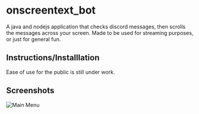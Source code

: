 # onscreentext_bot

A java and nodejs application that checks discord messages, then scrolls the messages across your screen.
Made to be used for streaming purposes, or just for general fun.

## Instructions/Installlation

Ease of use for the public is still under work.

## Screenshots

<img src="https://cdn.discordapp.com/attachments/707536506579058781/707537002765090920/unknown.png" title="Main Menu">

